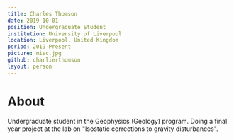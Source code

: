 ```yaml
---
title: Charles Thomson
date: 2019-10-01
position: Undergraduate Student
institution: University of Liverpool
location: Liverpool, United Kingdom
period: 2019-Present
picture: misc.jpg
github: charlierthomson
layout: person
---
```


# About

Undergraduate student in the Geophysics (Geology) program.
Doing a final year project at the lab on
"Isostatic corrections to gravity disturbances".
